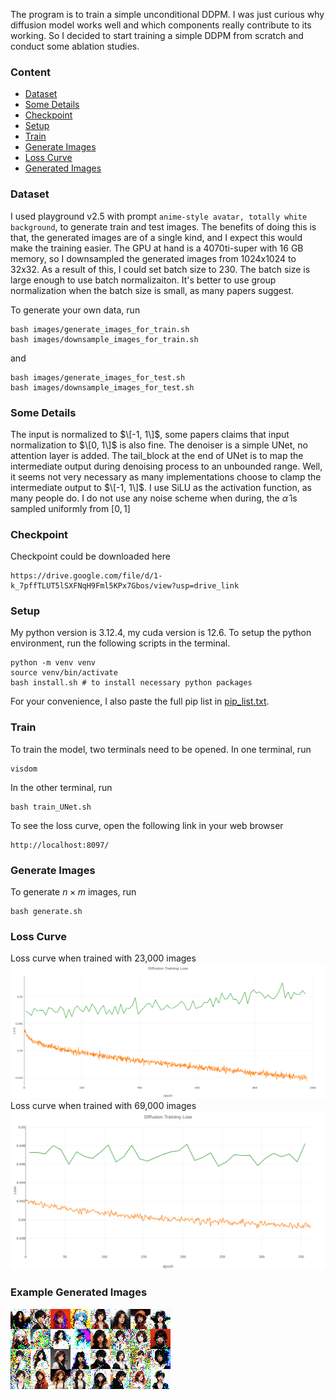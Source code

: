 The program is to train a simple unconditional DDPM. I was just curious why diffusion model works well and which components really contribute to its working. So I decided to start training a simple DDPM from scratch and conduct some ablation studies.

### Content
- [Dataset](#Dataset)
- [Some Details](#Some-Details)
- [Checkpoint](#Checkpoint)
- [Setup](#Setup)
- [Train](#Train)
- [Generate Images](#Generate-Images)
- [Loss Curve](#Loss-Curve)
- [Generated Images](#Generated-Images)

### Dataset
I used playground v2.5 with prompt `anime-style avatar, totally white background`, to generate train and test images. The benefits of doing this is that, the generated images are of a single kind, and I expect this would make the training easier. The GPU at hand is a 4070ti-super with 16 GB memory, so I downsampled the generated images from 1024x1024 to 32x32. As a result of this, I could set batch size to 230. The batch size is large enough to use batch normalizaiton. It's better to use group normalization when the batch size is small, as many papers suggest.

To generate your own data, run
~~~
bash images/generate_images_for_train.sh
bash images/downsample_images_for_train.sh
~~~
and
~~~
bash images/generate_images_for_test.sh
bash images/downsample_images_for_test.sh
~~~

### Some Details
The input is normalized to $\[-1, 1\]$, some papers claims that input normalization to $\[0, 1\]$ is also fine. The denoiser is a simple UNet, no attention layer is added. The tail_block at the end of UNet is to map the intermediate output during denoising process to an unbounded range. Well, it seems not very necessary as many implementations choose to clamp the intermediate output to $\[-1, 1\]$. I use SiLU as the activation function, as many people do. I do not use any noise scheme when during, the $\hat{\alpha}$ is sampled uniformly from $[0, 1]$

### Checkpoint
Checkpoint could be downloaded here
~~~
https://drive.google.com/file/d/1-k_7pffTLUT5lSXFNqH9Fml5KPx7Gbos/view?usp=drive_link
~~~

### Setup
My python version is 3.12.4, my cuda version is 12.6. To setup the python environment, run the following scripts in the terminal.
~~~
python -m venv venv
source venv/bin/activate
bash install.sh # to install necessary python packages
~~~

For your convenience, I also paste the full pip list in [pip_list.txt](https://github.com/AnarchistKnight/Simple_DDPM/blob/master/pip_list.txt).

### Train
To train the model, two terminals need to be opened. In one terminal, run
~~~
visdom
~~~
In the other terminal, run
~~~
bash train_UNet.sh
~~~
To see the loss curve, open the following link in your web browser
~~~
http://localhost:8097/
~~~

### Generate Images
To generate $n\times m$ images, run
~~~
bash generate.sh
~~~

### Loss Curve
Loss curve when trained with 23,000 images
  ![loss curve](https://github.com/AnarchistKnight/Simple_DDPM/blob/master/loss_curve_1.png)
Loss curve when trained with 69,000 images
  ![loss curve](https://github.com/AnarchistKnight/Simple_DDPM/blob/master/loss_curve_2.png)

### Example Generated Images
  ![generated images](https://github.com/AnarchistKnight/Simple_DDPM/blob/master/generated/generated_images_8x4.png)
